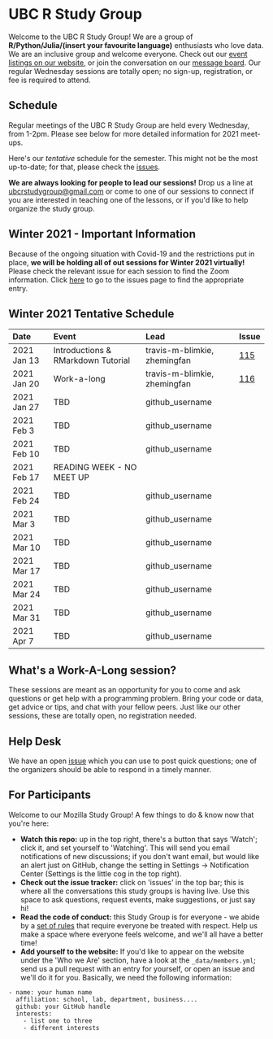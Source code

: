 UBC R Study Group
=======================

Welcome to the UBC R Study Group! We are a group of **R/Python/Julia/(insert
your favourite language)** enthusiasts who love data. We are an inclusive group
and welcome everyone. Check out our [event listings on our
website](http://ubc-r-study-group.github.io/studyGroup/), or join the
conversation on our [message
board](https://github.com/ubc-r-study-group/studyGroup/issues). Our regular
Wednesday sessions are totally open; no sign-up, registration, or fee is
required to attend.

## Schedule
Regular meetings of the UBC R Study Group are held every Wednesday, from 1-2pm.
Please see below for more detailed information for 2021 meet-ups.

Here's our *tentative* schedule for the semester. This might not be the most
up-to-date; for that, please check the
[issues](https://github.com/UBC-R-Study-group/studyGroup/issues).

**We are always looking for people to lead our sessions!** Drop us a line at
ubcrstudygroup@gmail.com or come to one of our sessions to connect if you are
interested in teaching one of the lessons, or if you'd like to help organize
the study group.

## Winter 2021 - Important Information
Because of the ongoing situation with Covid-19 and the restrictions put in 
place, **we will be holding all of out sessions for Winter 2021 virtually!** 
Please check the relevant issue for each session to find the Zoom information.
Click [here](https://github.com/UBC-R-Study-group/studyGroup/issues) to go to 
the issues page to find the appropriate entry.

## Winter 2021 Tentative Schedule
| Date        | Event                              | Lead                         | Issue                                                             |
|:------------|:-----------------------------------|:-----------------------------|:------------------------------------------------------------------|
| 2021 Jan 13 | Introductions & RMarkdown Tutorial | travis-m-blimkie, zhemingfan | [115](https://github.com/UBC-R-Study-group/studyGroup/issues/115) |
| 2021 Jan 20 | Work-a-long                        | travis-m-blimkie, zhemingfan | [116](https://github.com/UBC-R-Study-group/studyGroup/issues/116) |
| 2021 Jan 27 | TBD                                | github_username              |                                                                   |
| 2021 Feb 3  | TBD                                | github_username              |                                                                   |
| 2021 Feb 10 | TBD                                | github_username              |                                                                   |
| 2021 Feb 17 | READING WEEK - NO MEET UP          |                              |                                                                   |
| 2021 Feb 24 | TBD                                | github_username              |                                                                   |
| 2021 Mar 3  | TBD                                | github_username              |                                                                   |
| 2021 Mar 10 | TBD                                | github_username              |                                                                   |
| 2021 Mar 17 | TBD                                | github_username              |                                                                   |
| 2021 Mar 24 | TBD                                | github_username              |                                                                   |
| 2021 Mar 31 | TBD                                | github_username              |                                                                   |
| 2021 Apr 7  | TBD                                | github_username              |                                                                   |

## What's a Work-A-Long session?
These sessions are meant as an opportunity for you to come and ask questions or
get help with a programming problem. Bring your code or data, get advice or
tips, and chat with your fellow peers. Just like our other sessions, these are
totally open, no registration needed.

## Help Desk
We have an open [issue](https://github.com/UBC-R-Study-group/studyGroup/issues/102) 
which you can use to post quick questions; one of the organizers should be 
able to respond in a timely manner.

## For Participants
Welcome to our Mozilla Study Group! A few things to do & know now that you're here:

 - **Watch this repo:** up in the top right, there's a button that says 'Watch';
 click it, and set yourself to 'Watching'. This will send you email
 notifications of new discussions; if you don't want email, but would like an
 alert just on GitHub, change the setting in Settings -> Notification Center
 (Settings is the little cog in the top right).
 - **Check out the issue tracker:** click on 'issues' in the top bar; this is 
 where all the conversations this study groups is having live. Use this space 
 to ask questions, request events, make suggestions, or just say hi!
  - **Read the code of conduct:** this Study Group is for everyone - we abide by
 a [set of rules](https://www.mozillascience.org/code-of-conduct/) that require
 everyone be treated with respect. Help us make a space where everyone feels
 welcome, and we'll all have a better time!
 - **Add yourself to the website:** If you'd like to appear on the website under
 the 'Who we Are' section, have a look at the `_data/members.yml`; send us a
 pull request with an entry for yourself, or open an issue and we'll do it for
 you. Basically, we need the following information:


```
- name: your human name
  affiliation: school, lab, department, business....
  github: your GitHub handle
  interests:
    - list one to three
    - different interests
```

